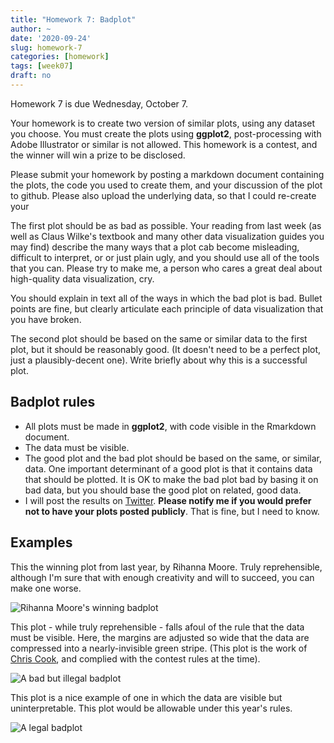 ```yaml
---
title: "Homework 7: Badplot"
author: ~
date: '2020-09-24'
slug: homework-7
categories: [homework]
tags: [week07]
draft: no
---
```


Homework 7 is due Wednesday, October 7.

<!--more-->

Your homework is to create two version of similar plots, using any dataset you choose. You must create the plots using **ggplot2**, post-processing with Adobe Illustrator or similar is not allowed. This homework is a contest, and the winner will win a prize to be disclosed.

Please submit your homework by posting a markdown document containing the plots, the code you used to create them, and your discussion of the plot to github. Please also upload the underlying data, so that I could re-create your 

The first plot should be as bad as possible. Your reading from last week (as well as Claus Wilke's textbook and many other data visualization guides you may find) describe the many ways that a plot cab become misleading, difficult to interpret, or or just plain ugly, and you should use all of the tools that you can. Please try to make me, a person who cares a great deal about high-quality data visualization, cry.

You should explain in text all of the ways in which the bad plot is bad. Bullet points are fine, but clearly articulate each principle of data visualization that you have broken.

The second plot should be based on the same or similar data to the first plot, but it should be reasonably good. (It doesn't need to be a perfect plot, just a plausibly-decent one).  Write briefly about why this is a successful plot.

## Badplot rules

* All plots must be made in **ggplot2**, with code visible in the Rmarkdown document.
* The data must be visible. 
* The good plot and the bad plot should be based on the same, or similar, data. One important determinant of a good plot is that it contains data that should be plotted. It is OK to make the bad plot bad by basing it on bad data, but you should base the good plot on related, good data.
* I will post the results on [Twitter](https://www.twitter.com/drdrewsteen). **Please notify me if you would prefer not to have your plots posted publicly**. That is fine, but I need to know.

## Examples

This the winning plot from last year, by Rihanna Moore. Truly reprehensible, although I'm sure that with enough creativity and will to succeed, you can make one worse.

![Rihanna Moore's winning badplot](/data_analysis_2020/homework/2020-09-23-homework-7-badplot_files/rihanna_plot.jpeg)

This plot - while truly reprehensible - falls afoul of the rule that the data must be visible. Here, the margins are adjusted so wide that the data are compressed into a nearly-invisible green stripe. (This plot is the work of [Chris Cook](https://adsteen.github.io/authors/ccook62/), and complied with the contest rules at the time). 

![A bad but illegal badplot](/homework/2020-09-23-homework-7-badplot_files/bad_bad_plot.png)

This plot is a nice example of one in which the data are visible but uninterpretable. This plot would be allowable under this year's rules.

![A legal badplot](/homework/2020-09-23-homework-7-badplot_files/visible_data.jpeg)